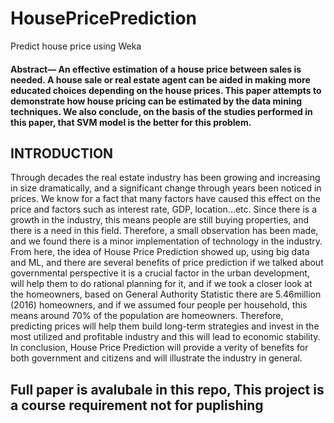 # HousePricePrediction
Predict house price using Weka 

#### Abstract— An effective estimation of a house price between sales is needed. A house sale or real estate agent can be aided in making more educated choices depending on the house prices. This paper attempts to demonstrate how house pricing can be estimated by the data mining techniques. We also conclude, on the basis of the studies performed in this paper, that SVM model is the better for this problem.

## INTRODUCTION 

Through decades the real estate industry has been growing and increasing in size dramatically, and a significant change through years been noticed in prices. We know for a fact that many factors have caused this effect on the price and factors such as interest rate, GDP, location...etc. Since there is a growth in the industry, this means people are still buying properties, and there is a need in this field. Therefore, a small observation has been made, and we found there is a minor implementation of technology in the industry. From here, the idea of House Price Prediction showed up, using big data and ML, and there are several benefits of price prediction if we talked about governmental perspective it is a crucial factor in the urban development, will help them to do rational planning for it, and if we took a closer look at the homeowners, based on General Authority Statistic there are 5.46million (2016) homeowners, and if we assumed four people per household, this means around 70% of the population are homeowners. Therefore, predicting prices will help them build long-term strategies and invest in the most utilized and profitable industry and this will lead to economic stability. In conclusion, House Price Prediction will provide a verity of benefits for both government and citizens and will illustrate the industry in general.


## Full paper is avalubale in this repo, This project is a course requirement not for puplishing 
